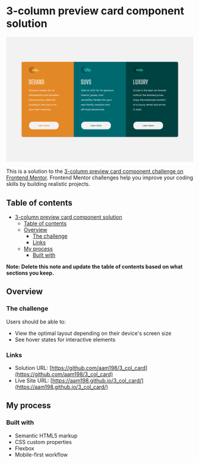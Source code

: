 # 3-column preview card component solution

![Design preview of 3 column ](./assets/3-col.png)

This is a solution to the [3-column preview card component challenge on Frontend Mentor](https://www.frontendmentor.io/challenges/3column-preview-card-component-pH92eAR2-). Frontend Mentor challenges help you improve your coding skills by building realistic projects. 

## Table of contents


- [3-column preview card component solution](#3-column-preview-card-component-solution)
  - [Table of contents](#table-of-contents)
  - [Overview](#overview)
    - [The challenge](#the-challenge)
    - [Links](#links)
  - [My process](#my-process)
    - [Built with](#built-with)

**Note: Delete this note and update the table of contents based on what sections you keep.**

## Overview

### The challenge

Users should be able to:

- View the optimal layout depending on their device's screen size
- See hover states for interactive elements

### Links

- Solution URL: [https://github.com/aam198/3_col_card](https://github.com/aam198/3_col_card)
- Live Site URL: [https://aam198.github.io/3_col_card/](https://aam198.github.io/3_col_card/)

## My process

### Built with

- Semantic HTML5 markup
- CSS custom properties
- Flexbox
- Mobile-first workflow

